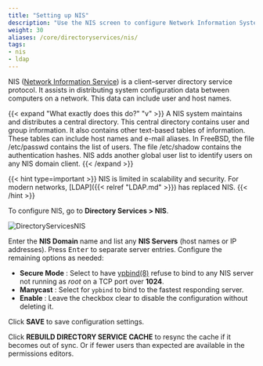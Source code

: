 ```yaml
---
title: "Setting up NIS"
description: "Use the NIS screen to configure Network Information System (NIS) on your TrueNAS."
weight: 30
aliases: /core/directoryservices/nis/
tags:
- nis
- ldap
---
```




NIS ([Network Information Service](https://www.oreilly.com/library/view/practical-unix-and/0596003234/ch14s01.html)) is a client–server directory service protocol. It assists in distributing system configuration data between computers on a network. This data can include user and host names.

{{< expand "What exactly does this do?" "v" >}}
A NIS system maintains and distributes a central directory. This central directory contains user and group information. It also contains other text-based tables of information. These tables can include host names and e-mail aliases. 
In FreeBSD, the file <file>/etc/passwd</file> contains the list of users. The file <file>/etc/shadow</file> contains the authentication hashes. NIS adds another global user list to identify users on any NIS domain client.
{{< /expand >}}

{{< hint type=important >}}
NIS is limited in scalability and security.
For modern networks, [LDAP]({{< relref "LDAP.md" >}}) has replaced NIS.
{{< /hint >}}

To configure NIS, go to **Directory Services > NIS**.

![DirectoryServicesNIS](/images/CORE/DirectoryServices/DirectoryServicesNIS.png)

Enter the **NIS Domain** name and list any **NIS Servers** (host names or IP addresses).
Press <kbd>Enter</kbd> to separate server entries.
Configure the remaining options as needed:

* **Secure Mode** : Select to have [ypbind(8)](https://www.freebsd.org/cgi/man.cgi?query=ypbind) refuse to bind to any NIS server not running as *root* on a TCP port over **1024**.
* **Manycast** : Select for `ypbind` to bind to the fastest responding server.
* **Enable** : Leave the checkbox clear to disable the configuration without deleting it.

Click **SAVE** to save configuration settings.

Click **REBUILD DIRECTORY SERVICE CACHE** to resync the cache if it becomes out of sync. Or if fewer users than expected are available in the permissions editors.  
